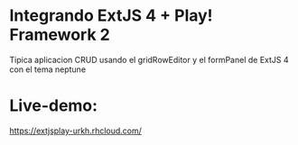 Integrando ExtJS 4 + Play! Framework 2 
=====================================

Tipica aplicacion CRUD usando el gridRowEditor y el formPanel de ExtJS 4 con el tema neptune



Live-demo:
=====================================

https://extjsplay-urkh.rhcloud.com/

